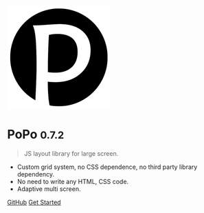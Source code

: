 ![logo](_media/popo.png)

# PoPo <small>0.7.2</small>

> JS layout library for large screen.

- Custom grid system, no CSS dependence, no third party library dependency.
- No need to write any HTML, CSS code.
- Adaptive multi screen.

[GitHub](https://github.com/shunok/PoPo/)
[Get Started](/en/#quickstart)